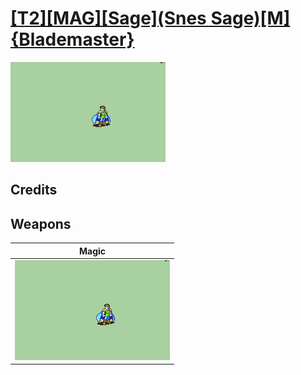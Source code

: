 # [\[T2\]\[MAG\]\[Sage\]\(Snes Sage\)\[M\] {Blademaster}](./%5BT2%5D%5BMAG%5D%5BSage%5D(Snes%20Sage)%5BM%5D%20%7BBlademaster%7D)

<img src="./6.%20Magic/Magic_000.png" alt="[T2][MAG][Sage](Snes Sage)[M] {Blademaster} standing" />

## Credits



## Weapons


|Magic |
|  :---: |
| <img alt="Magic animation" src="./6.%20Magic/Magic.gif" /> |
